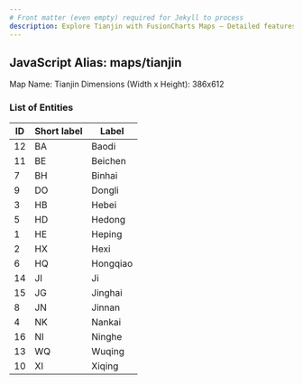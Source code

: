 ```yaml
---
# Front matter (even empty) required for Jekyll to process
description: Explore Tianjin with FusionCharts Maps – Detailed features for seamless integration. Try now & enhance your data visualization today! 
---
```


## JavaScript Alias: maps/tianjin

Map Name: Tianjin
Dimensions (Width x Height): 386x612





### List of Entities

ID | Short label | Label
---|---|---|
12|BA|Baodi
11|BE|Beichen
7|BH|Binhai
9|DO|Dongli
3|HB|Hebei
5|HD|Hedong
1|HE|Heping
2|HX|Hexi
6|HQ|Hongqiao
14|JI|Ji
15|JG|Jinghai
8|JN|Jinnan
4|NK|Nankai
16|NI|Ninghe
13|WQ|Wuqing
10|XI|Xiqing

